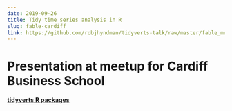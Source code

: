 ```yaml
---
date: 2019-09-26
title: Tidy time series analysis in R
slug: fable-cardiff
link: https://github.com/robjhyndman/tidyverts-talk/raw/master/fable_meetup.pdf
---
```


# Presentation at meetup for Cardiff Business School

**[tidyverts R packages](https://tidyverts.org)**